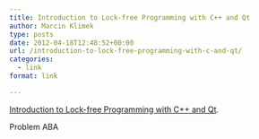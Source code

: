 ```yaml
---
title: Introduction to Lock-free Programming with C++ and Qt
author: Marcin Klimek
type: posts
date: 2012-04-18T12:48:52+00:00
url: /introduction-to-lock-free-programming-with-c-and-qt/
categories:
  - link
format: link

---
```

[Introduction to Lock-free Programming with C++ and Qt][1].

Problem ABA

 [1]: http://woboq.com/blog/introduction-to-lockfree-programming.html